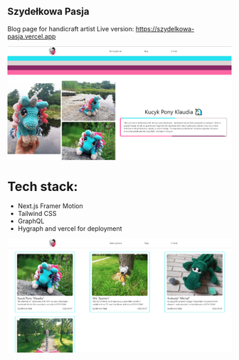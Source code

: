 

## Szydełkowa Pasja

Blog page for handicraft artist
Live version: https://szydelkowa-pasja.vercel.app

<img src="./pages/images/img0.PNG"/>

# Tech stack:
- Next.js
    Framer Motion
- Tailwind CSS
- GraphQL
- Hygraph and vercel for deployment

<img src="./pages/images/img1.PNG"/>
